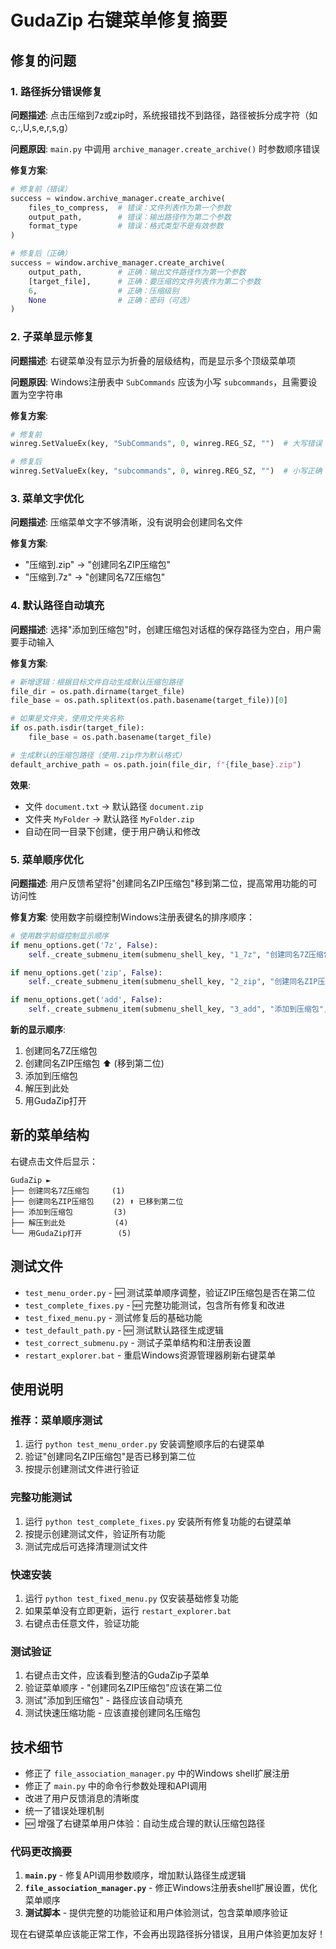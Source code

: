 # GudaZip 右键菜单修复摘要

## 修复的问题

### 1. 路径拆分错误修复
**问题描述**: 点击压缩到7z或zip时，系统报错找不到路径，路径被拆分成字符（如 c,:,U,s,e,r,s,g）

**问题原因**: `main.py` 中调用 `archive_manager.create_archive()` 时参数顺序错误

**修复方案**:
```python
# 修复前（错误）
success = window.archive_manager.create_archive(
    files_to_compress,  # 错误：文件列表作为第一个参数
    output_path,        # 错误：输出路径作为第二个参数
    format_type         # 错误：格式类型不是有效参数
)

# 修复后（正确）
success = window.archive_manager.create_archive(
    output_path,        # 正确：输出文件路径作为第一个参数
    [target_file],      # 正确：要压缩的文件列表作为第二个参数
    6,                  # 正确：压缩级别
    None                # 正确：密码（可选）
)
```

### 2. 子菜单显示修复
**问题描述**: 右键菜单没有显示为折叠的层级结构，而是显示多个顶级菜单项

**问题原因**: Windows注册表中 `SubCommands` 应该为小写 `subcommands`，且需要设置为空字符串

**修复方案**:
```python
# 修复前
winreg.SetValueEx(key, "SubCommands", 0, winreg.REG_SZ, "")  # 大写错误

# 修复后
winreg.SetValueEx(key, "subcommands", 0, winreg.REG_SZ, "")  # 小写正确
```

### 3. 菜单文字优化
**问题描述**: 压缩菜单文字不够清晰，没有说明会创建同名文件

**修复方案**:
- "压缩到.zip" → "创建同名ZIP压缩包"
- "压缩到.7z" → "创建同名7Z压缩包"

### 4. 默认路径自动填充
**问题描述**: 选择"添加到压缩包"时，创建压缩包对话框的保存路径为空白，用户需要手动输入

**修复方案**:
```python
# 新增逻辑：根据目标文件自动生成默认压缩包路径
file_dir = os.path.dirname(target_file)
file_base = os.path.splitext(os.path.basename(target_file))[0]

# 如果是文件夹，使用文件夹名称
if os.path.isdir(target_file):
    file_base = os.path.basename(target_file)

# 生成默认的压缩包路径（使用.zip作为默认格式）
default_archive_path = os.path.join(file_dir, f"{file_base}.zip")
```

**效果**:
- 文件 `document.txt` → 默认路径 `document.zip`
- 文件夹 `MyFolder` → 默认路径 `MyFolder.zip`
- 自动在同一目录下创建，便于用户确认和修改

### 5. 菜单顺序优化
**问题描述**: 用户反馈希望将"创建同名ZIP压缩包"移到第二位，提高常用功能的可访问性

**修复方案**:
使用数字前缀控制Windows注册表键名的排序顺序：
```python
# 使用数字前缀控制显示顺序
if menu_options.get('7z', False):
    self._create_submenu_item(submenu_shell_key, "1_7z", "创建同名7Z压缩包", app_path, "--compress-7z")

if menu_options.get('zip', False):
    self._create_submenu_item(submenu_shell_key, "2_zip", "创建同名ZIP压缩包", app_path, "--compress-zip")

if menu_options.get('add', False):
    self._create_submenu_item(submenu_shell_key, "3_add", "添加到压缩包", app_path, "--add")
```

**新的显示顺序**:
1. 创建同名7Z压缩包
2. 创建同名ZIP压缩包 ⬆️ (移到第二位)
3. 添加到压缩包
4. 解压到此处  
5. 用GudaZip打开

## 新的菜单结构

右键点击文件后显示：

```
GudaZip ►
├── 创建同名7Z压缩包     (1)
├── 创建同名ZIP压缩包    (2) ⬆️ 已移到第二位  
├── 添加到压缩包         (3)
├── 解压到此处           (4)
└── 用GudaZip打开        (5)
```

## 测试文件

- `test_menu_order.py` - 🆕 测试菜单顺序调整，验证ZIP压缩包是否在第二位
- `test_complete_fixes.py` - 🆕 完整功能测试，包含所有修复和改进
- `test_fixed_menu.py` - 测试修复后的基础功能
- `test_default_path.py` - 🆕 测试默认路径生成逻辑
- `test_correct_submenu.py` - 测试子菜单结构和注册表设置
- `restart_explorer.bat` - 重启Windows资源管理器刷新右键菜单

## 使用说明

### 推荐：菜单顺序测试  
1. 运行 `python test_menu_order.py` 安装调整顺序后的右键菜单
2. 验证"创建同名ZIP压缩包"是否已移到第二位
3. 按提示创建测试文件进行验证

### 完整功能测试
1. 运行 `python test_complete_fixes.py` 安装所有修复功能的右键菜单
2. 按提示创建测试文件，验证所有功能
3. 测试完成后可选择清理测试文件

### 快速安装
1. 运行 `python test_fixed_menu.py` 仅安装基础修复功能
2. 如果菜单没有立即更新，运行 `restart_explorer.bat`
3. 右键点击任意文件，验证功能

### 测试验证
1. 右键点击文件，应该看到整洁的GudaZip子菜单
2. 验证菜单顺序 - "创建同名ZIP压缩包"应该在第二位
3. 测试"添加到压缩包" - 路径应该自动填充
4. 测试快速压缩功能 - 应该直接创建同名压缩包

## 技术细节

- 修正了 `file_association_manager.py` 中的Windows shell扩展注册
- 修正了 `main.py` 中的命令行参数处理和API调用
- 改进了用户反馈消息的清晰度
- 统一了错误处理机制
- 🆕 增强了右键菜单用户体验：自动生成合理的默认压缩包路径

### 代码更改摘要
1. **`main.py`** - 修复API调用参数顺序，增加默认路径生成逻辑
2. **`file_association_manager.py`** - 修正Windows注册表shell扩展设置，优化菜单顺序
3. **测试脚本** - 提供完整的功能验证和用户体验测试，包含菜单顺序验证

现在右键菜单应该能正常工作，不会再出现路径拆分错误，且用户体验更加友好！ 